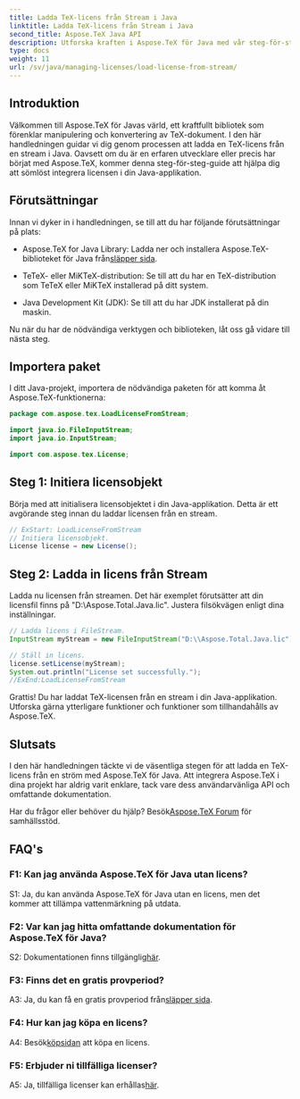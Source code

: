 ```yaml
---
title: Ladda TeX-licens från Stream i Java
linktitle: Ladda TeX-licens från Stream i Java
second_title: Aspose.TeX Java API
description: Utforska kraften i Aspose.TeX för Java med vår steg-för-steg-guide om hur du laddar TeX-licenser från strömmar. Integrera TeX-dokumenthantering sömlöst i dina Java-applikationer.
type: docs
weight: 11
url: /sv/java/managing-licenses/load-license-from-stream/
---
```

## Introduktion

Välkommen till Aspose.TeX för Javas värld, ett kraftfullt bibliotek som förenklar manipulering och konvertering av TeX-dokument. I den här handledningen guidar vi dig genom processen att ladda en TeX-licens från en stream i Java. Oavsett om du är en erfaren utvecklare eller precis har börjat med Aspose.TeX, kommer denna steg-för-steg-guide att hjälpa dig att sömlöst integrera licensen i din Java-applikation.

## Förutsättningar

Innan vi dyker in i handledningen, se till att du har följande förutsättningar på plats:

- Aspose.TeX for Java Library: Ladda ner och installera Aspose.TeX-biblioteket för Java från[släpper sida](https://releases.aspose.com/tex/java/).

- TeTeX- eller MiKTeX-distribution: Se till att du har en TeX-distribution som TeTeX eller MiKTeX installerad på ditt system.

- Java Development Kit (JDK): Se till att du har JDK installerat på din maskin.

Nu när du har de nödvändiga verktygen och biblioteken, låt oss gå vidare till nästa steg.

## Importera paket

I ditt Java-projekt, importera de nödvändiga paketen för att komma åt Aspose.TeX-funktionerna:

```java
package com.aspose.tex.LoadLicenseFromStream;

import java.io.FileInputStream;
import java.io.InputStream;

import com.aspose.tex.License;
```

## Steg 1: Initiera licensobjekt

Börja med att initialisera licensobjektet i din Java-applikation. Detta är ett avgörande steg innan du laddar licensen från en stream.

```java
// ExStart: LoadLicenseFromStream
// Initiera licensobjekt.
License license = new License();
```

## Steg 2: Ladda in licens från Stream

Ladda nu licensen från streamen. Det här exemplet förutsätter att din licensfil finns på "D:\\Aspose.Total.Java.lic". Justera filsökvägen enligt dina inställningar.

```java
// Ladda licens i FileStream.
InputStream myStream = new FileInputStream("D:\\Aspose.Total.Java.lic");

// Ställ in licens.
license.setLicense(myStream);
System.out.println("License set successfully.");
//ExEnd:LoadLicenseFromStream
```

Grattis! Du har laddat TeX-licensen från en stream i din Java-applikation. Utforska gärna ytterligare funktioner och funktioner som tillhandahålls av Aspose.TeX.

## Slutsats

I den här handledningen täckte vi de väsentliga stegen för att ladda en TeX-licens från en ström med Aspose.TeX för Java. Att integrera Aspose.TeX i dina projekt har aldrig varit enklare, tack vare dess användarvänliga API och omfattande dokumentation.

 Har du frågor eller behöver du hjälp? Besök[Aspose.TeX Forum](https://forum.aspose.com/c/tex/47) för samhällsstöd.

## FAQ's

### F1: Kan jag använda Aspose.TeX för Java utan licens?

S1: Ja, du kan använda Aspose.TeX för Java utan en licens, men det kommer att tillämpa vattenmärkning på utdata.

### F2: Var kan jag hitta omfattande dokumentation för Aspose.TeX för Java?

 S2: Dokumentationen finns tillgänglig[här](https://reference.aspose.com/tex/java/).

### F3: Finns det en gratis provperiod?

 A3: Ja, du kan få en gratis provperiod från[släpper sida](https://releases.aspose.com/).

### F4: Hur kan jag köpa en licens?

 A4: Besök[köpsidan](https://purchase.aspose.com/buy) att köpa en licens.

### F5: Erbjuder ni tillfälliga licenser?

 A5: Ja, tillfälliga licenser kan erhållas[här](https://purchase.aspose.com/temporary-license/).